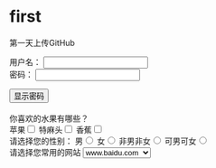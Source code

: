 # first
第一天上传GitHub
<!DOCTYPE html>
<html lang="en">
<head>
  <meta charset="UTF-8">
  <title>表单</title>
    <script type="text/javascript">
        var isShow=true;
        function change(){
            var v=document.getElementById("ps");
            if (isShow) {
                v.type="text";
                isShow=false;
            }else{
                v.type="password";
                isShow=true;
            }
        };
    </script>
</head>
<form>
 用户名：
<input type="text">
    <br/>
密码：
<input type="password" id="ps">
    <!--password为密码，即输入字符隐藏-->
</form>
<body>
<button onclick="change()">显示密码</button>
</body>
<form>
    <br/>
    你喜欢的水果有哪些？
    <br/>
    苹果<input type="checkbox">
    特麻头<input type="checkbox">
    香蕉<input type="checkbox">
    <!--复选框可以我全都要(即为多选）checkbox为复选框-->
    <br/>
    请选择您的性别：
    男<input type="radio" name="sex">
    女<input type="radio" name="sex">
    非男非女<input type="radio" name="sex">
    可男可女<input type="radio" name="sex">
    <br/>
    请选择您常用的网站
    <select>
        <option>www.baidu.com</option>
        <option>www.uc123.com</option>
        <option>www.bilibili.com</option>

    </select>
    <input type="button" value="按钮">
    <input type="submit" value="确定">
</form>
<body>

        <textarea cols="30" rows="30">请在此填写个人形象</textarea>
</body>
</html>
